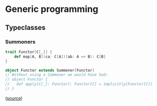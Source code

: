 # Generic programming

## Typeclasses

### Summoners

```scala
trait Functor[C[_]] {
    def map[A, B](ca: C[A])(ab: A => B): C[B]
}

object Functor extends Summoner[Functor]
// Without using a Summoner we would have had:
// object Functor {
//   def apply[C[_]: Functor]: Functor[C] = implicitly[Functor[C]]
// }
```
([source](https://torre.me.uk/docs/category_theory/))
